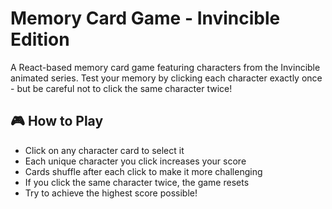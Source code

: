 # Memory Card Game - Invincible Edition

A React-based memory card game featuring characters from the Invincible animated series. Test your memory by clicking each character exactly once - but be careful not to click the same character twice!

## 🎮 How to Play

- Click on any character card to select it
- Each unique character you click increases your score
- Cards shuffle after each click to make it more challenging
- If you click the same character twice, the game resets
- Try to achieve the highest score possible!
